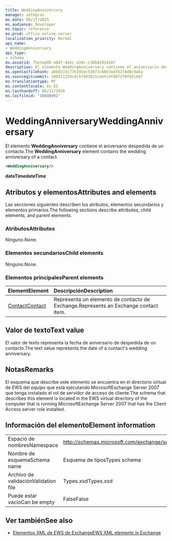 ```yaml
---
title: WeddingAnniversary
manager: sethgros
ms.date: 09/17/2015
ms.audience: Developer
ms.topic: reference
ms.prod: office-online-server
localization_priority: Normal
api_name:
- WeddingAnniversary
api_type:
- schema
ms.assetid: 75e3add5-a08f-4a5c-a34c-c36b8291d187
description: El elemento WeddingAnniversary contiene el aniversario despedida de un contacto.
ms.openlocfilehash: a0b8333c776195dc53973c6663a4f91f4d8c9aba
ms.sourcegitcommit: 34041125dc8c5f993b21cebfc4f8b72f0fd2cb6f
ms.translationtype: MT
ms.contentlocale: es-ES
ms.lasthandoff: 06/11/2018
ms.locfileid: "19840991"
---
```

# <a name="weddinganniversary"></a><span data-ttu-id="21138-103">WeddingAnniversary</span><span class="sxs-lookup"><span data-stu-id="21138-103">WeddingAnniversary</span></span>

<span data-ttu-id="21138-104">El elemento **WeddingAnniversary** contiene el aniversario despedida de un contacto.</span><span class="sxs-lookup"><span data-stu-id="21138-104">The **WeddingAnniversary** element contains the wedding anniversary of a contact.</span></span> 
  
```xml
<WeddingAnniversary/>
```

 <span data-ttu-id="21138-105">**dateTime**</span><span class="sxs-lookup"><span data-stu-id="21138-105">**dateTime**</span></span>
## <a name="attributes-and-elements"></a><span data-ttu-id="21138-106">Atributos y elementos</span><span class="sxs-lookup"><span data-stu-id="21138-106">Attributes and elements</span></span>

<span data-ttu-id="21138-107">Las secciones siguientes describen los atributos, elementos secundarios y elementos primarios.</span><span class="sxs-lookup"><span data-stu-id="21138-107">The following sections describe attributes, child elements, and parent elements.</span></span>
  
### <a name="attributes"></a><span data-ttu-id="21138-108">Atributos</span><span class="sxs-lookup"><span data-stu-id="21138-108">Attributes</span></span>

<span data-ttu-id="21138-109">Ninguno.</span><span class="sxs-lookup"><span data-stu-id="21138-109">None.</span></span>
  
### <a name="child-elements"></a><span data-ttu-id="21138-110">Elementos secundarios</span><span class="sxs-lookup"><span data-stu-id="21138-110">Child elements</span></span>

<span data-ttu-id="21138-111">Ninguno.</span><span class="sxs-lookup"><span data-stu-id="21138-111">None.</span></span>
  
### <a name="parent-elements"></a><span data-ttu-id="21138-112">Elementos principales</span><span class="sxs-lookup"><span data-stu-id="21138-112">Parent elements</span></span>

|<span data-ttu-id="21138-113">**Element**</span><span class="sxs-lookup"><span data-stu-id="21138-113">**Element**</span></span>|<span data-ttu-id="21138-114">**Descripción**</span><span class="sxs-lookup"><span data-stu-id="21138-114">**Description**</span></span>|
|:-----|:-----|
|[<span data-ttu-id="21138-115">Contact</span><span class="sxs-lookup"><span data-stu-id="21138-115">Contact</span></span>](contact.md) <br/> |<span data-ttu-id="21138-116">Representa un elemento de contacto de Exchange.</span><span class="sxs-lookup"><span data-stu-id="21138-116">Represents an Exchange contact item.</span></span>  <br/> |
   
## <a name="text-value"></a><span data-ttu-id="21138-117">Valor de texto</span><span class="sxs-lookup"><span data-stu-id="21138-117">Text value</span></span>

<span data-ttu-id="21138-118">El valor de texto representa la fecha de aniversario de despedida de un contacto.</span><span class="sxs-lookup"><span data-stu-id="21138-118">The text value represents the date of a contact's wedding anniversary.</span></span>
  
## <a name="remarks"></a><span data-ttu-id="21138-119">Notas</span><span class="sxs-lookup"><span data-stu-id="21138-119">Remarks</span></span>

<span data-ttu-id="21138-120">El esquema que describe este elemento se encuentra en el directorio virtual de EWS del equipo que está ejecutando MicrosoftExchange Server 2007 que tenga instalado el rol de servidor de acceso de cliente.</span><span class="sxs-lookup"><span data-stu-id="21138-120">The schema that describes this element is located in the EWS virtual directory of the computer that is running MicrosoftExchange Server 2007 that has the Client Access server role installed.</span></span>
  
## <a name="element-information"></a><span data-ttu-id="21138-121">Información del elemento</span><span class="sxs-lookup"><span data-stu-id="21138-121">Element information</span></span>

|||
|:-----|:-----|
|<span data-ttu-id="21138-122">Espacio de nombres</span><span class="sxs-lookup"><span data-stu-id="21138-122">Namespace</span></span>  <br/> |http://schemas.microsoft.com/exchange/services/2006/types  <br/> |
|<span data-ttu-id="21138-123">Nombre de esquema</span><span class="sxs-lookup"><span data-stu-id="21138-123">Schema name</span></span>  <br/> |<span data-ttu-id="21138-124">Esquema de tipos</span><span class="sxs-lookup"><span data-stu-id="21138-124">Types schema</span></span>  <br/> |
|<span data-ttu-id="21138-125">Archivo de validación</span><span class="sxs-lookup"><span data-stu-id="21138-125">Validation file</span></span>  <br/> |<span data-ttu-id="21138-126">Types.xsd</span><span class="sxs-lookup"><span data-stu-id="21138-126">Types.xsd</span></span>  <br/> |
|<span data-ttu-id="21138-127">Puede estar vacío</span><span class="sxs-lookup"><span data-stu-id="21138-127">Can be empty</span></span>  <br/> |<span data-ttu-id="21138-128">False</span><span class="sxs-lookup"><span data-stu-id="21138-128">False</span></span>  <br/> |
   
## <a name="see-also"></a><span data-ttu-id="21138-129">Ver también</span><span class="sxs-lookup"><span data-stu-id="21138-129">See also</span></span>



- [<span data-ttu-id="21138-130">Elementos XML de EWS de Exchange</span><span class="sxs-lookup"><span data-stu-id="21138-130">EWS XML elements in Exchange</span></span>](ews-xml-elements-in-exchange.md)

